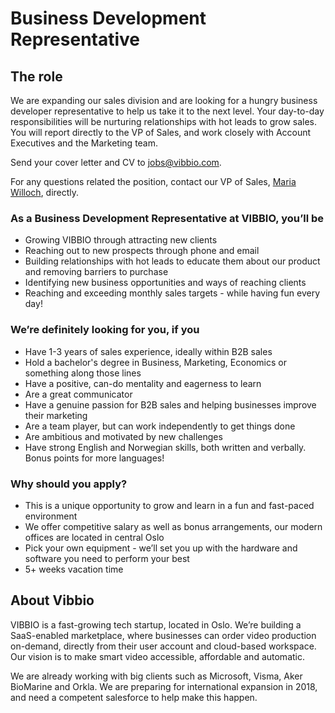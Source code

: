 # Business Development Representative

## The role

We are expanding our sales division and are looking for a hungry business developer representative to help us take it to the next level. Your day-to-day responsibilities will be nurturing relationships with hot leads to grow sales. You will report directly to the VP of Sales, and work closely with Account Executives and the Marketing team.

Send your cover letter and CV to [jobs@vibbio.com](mailto:jobs@vibbio.com).

For any questions related the position, contact our VP of Sales, [Maria Willoch](mailto:maria@vibbio.com), directly.

### As a Business Development Representative at VIBBIO, you’ll be

+ Growing VIBBIO through attracting new clients
+ Reaching out to new prospects through phone and email
+ Building relationships with hot leads to educate them about our product and removing barriers to purchase
+ Identifying new business opportunities and ways of reaching clients
+ Reaching and exceeding monthly sales targets - while having fun every day!

### We’re definitely looking for you, if you

+ Have 1-3 years of sales experience, ideally within B2B sales
+ Hold a bachelor's degree in Business, Marketing, Economics or something along those lines
+ Have a positive, can-do mentality and eagerness to learn
+ Are a great communicator
+ Have a genuine passion for B2B sales and helping businesses improve their marketing
+ Are a team player, but can work independently to get things done
+ Are ambitious and motivated by new challenges
+ Have strong English and Norwegian skills, both written and verbally. Bonus points for more languages!

### Why should you apply?

+ This is a unique opportunity to grow and learn in a fun and fast-paced environment
+ We offer competitive salary as well as bonus arrangements, our modern offices are located in central Oslo
+ Pick your own equipment - we’ll set you up with the hardware and software you need to perform your best
+ 5+ weeks vacation time

## About Vibbio

VIBBIO is a fast-growing tech startup, located in Oslo. We’re building a SaaS-enabled marketplace, where businesses can order video production on-demand, directly from their user account and cloud-based workspace. Our vision is to make smart video accessible, affordable and automatic.

We are already working with big clients such as Microsoft, Visma, Aker BioMarine and Orkla. We are preparing for international expansion in 2018, and need a competent salesforce to help make this happen.